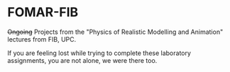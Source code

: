 # FOMAR-FIB
~~Ongoing~~ Projects from the "Physics of Realistic Modelling and Animation" lectures from FIB, UPC.

If you are feeling lost while trying to complete these laboratory assignments, you are not alone, we were there too.
